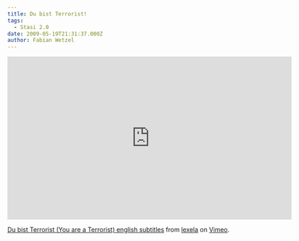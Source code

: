 ```yaml
---
title: Du bist Terrorist!
tags:
  - Stasi 2.0
date: 2009-05-19T21:31:37.000Z
author: Fabian Wetzel
---
```


<iframe src="https://player.vimeo.com/video/4632310" width="640" height="368" frameborder="0" webkitallowfullscreen mozallowfullscreen allowfullscreen></iframe>

[Du bist Terrorist (You are a Terrorist) english subtitles](http://vimeo.com/4632310) from [lexela](http://vimeo.com/user221974) on [Vimeo](http://vimeo.com).


